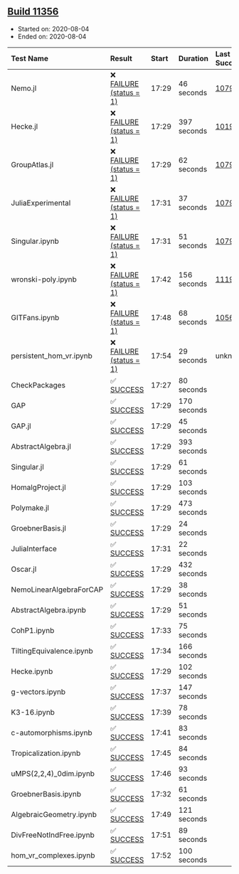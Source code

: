 ## [Build 11356](https://oscarci.mathematik.uni-kl.de/job/oscar/11356/)

* Started on: 2020-08-04
* Ended on: 2020-08-04

| Test Name    | Result | Start | Duration | Last Success | First Failure |
|:-------------|:-------|:------|:---------|:-------------|:--------------|
| Nemo.jl | ❌ [FAILURE (status = 1)](https://oscarci.mathematik.uni-kl.de/job/oscar/11356/artifact/logs/build-11356/Nemo.jl.log) | 17:29 | 46 seconds | [10790](https://oscarci.mathematik.uni-kl.de/job/oscar/10790/) | [10791](https://oscarci.mathematik.uni-kl.de/job/oscar/10791/) |
| Hecke.jl | ❌ [FAILURE (status = 1)](https://oscarci.mathematik.uni-kl.de/job/oscar/11356/artifact/logs/build-11356/Hecke.jl.log) | 17:29 | 397 seconds | [10197](https://oscarci.mathematik.uni-kl.de/job/oscar/10197/) | [10198](https://oscarci.mathematik.uni-kl.de/job/oscar/10198/) |
| GroupAtlas.jl | ❌ [FAILURE (status = 1)](https://oscarci.mathematik.uni-kl.de/job/oscar/11356/artifact/logs/build-11356/GroupAtlas.jl.log) | 17:29 | 62 seconds | [10790](https://oscarci.mathematik.uni-kl.de/job/oscar/10790/) | [10791](https://oscarci.mathematik.uni-kl.de/job/oscar/10791/) |
| JuliaExperimental | ❌ [FAILURE (status = 1)](https://oscarci.mathematik.uni-kl.de/job/oscar/11356/artifact/logs/build-11356/JuliaExperimental.log) | 17:31 | 37 seconds | [10790](https://oscarci.mathematik.uni-kl.de/job/oscar/10790/) | [10791](https://oscarci.mathematik.uni-kl.de/job/oscar/10791/) |
| Singular.ipynb | ❌ [FAILURE (status = 1)](https://oscarci.mathematik.uni-kl.de/job/oscar/11356/artifact/logs/build-11356/Singular.ipynb.log) | 17:31 | 51 seconds | [10790](https://oscarci.mathematik.uni-kl.de/job/oscar/10790/) | [10791](https://oscarci.mathematik.uni-kl.de/job/oscar/10791/) |
| wronski-poly.ipynb | ❌ [FAILURE (status = 1)](https://oscarci.mathematik.uni-kl.de/job/oscar/11356/artifact/logs/build-11356/wronski-poly.ipynb.log) | 17:42 | 156 seconds | [11192](https://oscarci.mathematik.uni-kl.de/job/oscar/11192/) | [11193](https://oscarci.mathematik.uni-kl.de/job/oscar/11193/) |
| GITFans.ipynb | ❌ [FAILURE (status = 1)](https://oscarci.mathematik.uni-kl.de/job/oscar/11356/artifact/logs/build-11356/GITFans.ipynb.log) | 17:48 | 68 seconds | [10566](https://oscarci.mathematik.uni-kl.de/job/oscar/10566/) | [10567](https://oscarci.mathematik.uni-kl.de/job/oscar/10567/) |
| persistent_hom_vr.ipynb | ❌ [FAILURE (status = 1)](https://oscarci.mathematik.uni-kl.de/job/oscar/11356/artifact/logs/build-11356/persistent_hom_vr.ipynb.log) | 17:54 | 29 seconds | unknown | unknown |
| CheckPackages | ✅ [SUCCESS](https://oscarci.mathematik.uni-kl.de/job/oscar/11356/artifact/logs/build-11356/CheckPackages.log) | 17:27 | 80 seconds |  |  |
| GAP | ✅ [SUCCESS](https://oscarci.mathematik.uni-kl.de/job/oscar/11356/artifact/logs/build-11356/GAP.log) | 17:29 | 170 seconds |  |  |
| GAP.jl | ✅ [SUCCESS](https://oscarci.mathematik.uni-kl.de/job/oscar/11356/artifact/logs/build-11356/GAP.jl.log) | 17:29 | 45 seconds |  |  |
| AbstractAlgebra.jl | ✅ [SUCCESS](https://oscarci.mathematik.uni-kl.de/job/oscar/11356/artifact/logs/build-11356/AbstractAlgebra.jl.log) | 17:29 | 393 seconds |  |  |
| Singular.jl | ✅ [SUCCESS](https://oscarci.mathematik.uni-kl.de/job/oscar/11356/artifact/logs/build-11356/Singular.jl.log) | 17:29 | 61 seconds |  |  |
| HomalgProject.jl | ✅ [SUCCESS](https://oscarci.mathematik.uni-kl.de/job/oscar/11356/artifact/logs/build-11356/HomalgProject.jl.log) | 17:29 | 103 seconds |  |  |
| Polymake.jl | ✅ [SUCCESS](https://oscarci.mathematik.uni-kl.de/job/oscar/11356/artifact/logs/build-11356/Polymake.jl.log) | 17:29 | 473 seconds |  |  |
| GroebnerBasis.jl | ✅ [SUCCESS](https://oscarci.mathematik.uni-kl.de/job/oscar/11356/artifact/logs/build-11356/GroebnerBasis.jl.log) | 17:29 | 24 seconds |  |  |
| JuliaInterface | ✅ [SUCCESS](https://oscarci.mathematik.uni-kl.de/job/oscar/11356/artifact/logs/build-11356/JuliaInterface.log) | 17:31 | 22 seconds |  |  |
| Oscar.jl | ✅ [SUCCESS](https://oscarci.mathematik.uni-kl.de/job/oscar/11356/artifact/logs/build-11356/Oscar.jl.log) | 17:29 | 432 seconds |  |  |
| NemoLinearAlgebraForCAP | ✅ [SUCCESS](https://oscarci.mathematik.uni-kl.de/job/oscar/11356/artifact/logs/build-11356/NemoLinearAlgebraForCAP.log) | 17:29 | 38 seconds |  |  |
| AbstractAlgebra.ipynb | ✅ [SUCCESS](https://oscarci.mathematik.uni-kl.de/job/oscar/11356/artifact/logs/build-11356/AbstractAlgebra.ipynb.log) | 17:29 | 51 seconds |  |  |
| CohP1.ipynb | ✅ [SUCCESS](https://oscarci.mathematik.uni-kl.de/job/oscar/11356/artifact/logs/build-11356/CohP1.ipynb.log) | 17:33 | 75 seconds |  |  |
| TiltingEquivalence.ipynb | ✅ [SUCCESS](https://oscarci.mathematik.uni-kl.de/job/oscar/11356/artifact/logs/build-11356/TiltingEquivalence.ipynb.log) | 17:34 | 166 seconds |  |  |
| Hecke.ipynb | ✅ [SUCCESS](https://oscarci.mathematik.uni-kl.de/job/oscar/11356/artifact/logs/build-11356/Hecke.ipynb.log) | 17:29 | 102 seconds |  |  |
| g-vectors.ipynb | ✅ [SUCCESS](https://oscarci.mathematik.uni-kl.de/job/oscar/11356/artifact/logs/build-11356/g-vectors.ipynb.log) | 17:37 | 147 seconds |  |  |
| K3-16.ipynb | ✅ [SUCCESS](https://oscarci.mathematik.uni-kl.de/job/oscar/11356/artifact/logs/build-11356/K3-16.ipynb.log) | 17:39 | 78 seconds |  |  |
| c-automorphisms.ipynb | ✅ [SUCCESS](https://oscarci.mathematik.uni-kl.de/job/oscar/11356/artifact/logs/build-11356/c-automorphisms.ipynb.log) | 17:41 | 83 seconds |  |  |
| Tropicalization.ipynb | ✅ [SUCCESS](https://oscarci.mathematik.uni-kl.de/job/oscar/11356/artifact/logs/build-11356/Tropicalization.ipynb.log) | 17:45 | 84 seconds |  |  |
| uMPS(2,2,4)_0dim.ipynb | ✅ [SUCCESS](https://oscarci.mathematik.uni-kl.de/job/oscar/11356/artifact/logs/build-11356/uMPS-2-2-4-_0dim.ipynb.log) | 17:46 | 93 seconds |  |  |
| GroebnerBasis.ipynb | ✅ [SUCCESS](https://oscarci.mathematik.uni-kl.de/job/oscar/11356/artifact/logs/build-11356/GroebnerBasis.ipynb.log) | 17:32 | 61 seconds |  |  |
| AlgebraicGeometry.ipynb | ✅ [SUCCESS](https://oscarci.mathematik.uni-kl.de/job/oscar/11356/artifact/logs/build-11356/AlgebraicGeometry.ipynb.log) | 17:49 | 121 seconds |  |  |
| DivFreeNotIndFree.ipynb | ✅ [SUCCESS](https://oscarci.mathematik.uni-kl.de/job/oscar/11356/artifact/logs/build-11356/DivFreeNotIndFree.ipynb.log) | 17:51 | 89 seconds |  |  |
| hom_vr_complexes.ipynb | ✅ [SUCCESS](https://oscarci.mathematik.uni-kl.de/job/oscar/11356/artifact/logs/build-11356/hom_vr_complexes.ipynb.log) | 17:52 | 100 seconds |  |  |
